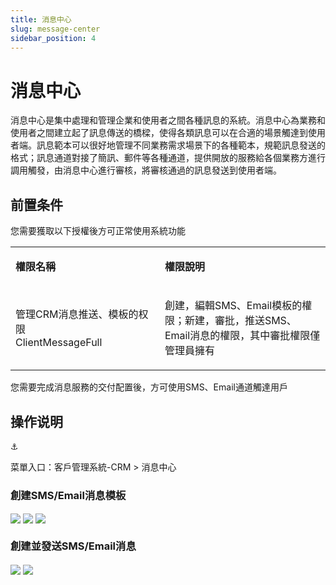 ```yaml
---
title: 消息中心
slug: message-center
sidebar_position: 4
---
```



# 消息中心

消息中心是集中處理和管理企業和使用者之間各種訊息的系統。消息中心為業務和使用者之間建立起了訊息傳送的橋樑，使得各類訊息可以在合適的場景觸達到使用者端。訊息範本可以很好地管理不同業務需求場景下的各種範本，規範訊息發送的格式；訊息通道對接了簡訊、郵件等各種通道，提供開放的服務給各個業務方進行調用觸發，由消息中心進行審核，將審核通過的訊息發送到使用者端。

## 前置条件

您需要獲取以下授權後方可正常使用系統功能

<table>
<colgroup>
<col width="293"/>
<col width="392"/>
</colgroup>
<tbody>
<tr><td><p><strong>權限名稱</strong></p></td><td><p><strong>權限說明</strong></p></td></tr>
<tr><td><p>管理CRM消息推送、模板的权限<br/>ClientMessageFull</p></td><td><p>創建，編輯SMS、Email模板的權限；新建，審批，推送SMS、Email消息的權限，其中審批權限僅管理員擁有</p></td></tr>
</tbody>
</table>

您需要完成消息服務的交付配置後，方可使用SMS、Email通道觸達用戶

## 操作说明

<div class="callout callout-bg-6 callout-border-6">
<div class='callout-emoji'>⚓</div>
<p>菜單入口：客戶管理系統-CRM  &gt; 消息中心</p>
</div>

### 創建SMS/Email消息模板

<img src="/assets/K8MUbg789oTqhJxODEFcr3SSnVc.png" src-width="2684" src-height="1548" align="center"/>

<img src="/assets/Hn2YbHw8noFnfFxIkg1cPqTynAp.png" src-width="2670" src-height="1600" align="center"/>

<img src="/assets/AhIAb6uOlowc9NxFRV1cZAw6nQc.png" src-width="2662" src-height="1600" align="center"/>

### 創建並發送SMS/Email消息

<img src="/assets/OSPKbEJFEopAmgxUunPcwO5anUb.png" src-width="2640" src-height="1510" align="center"/>

<img src="/assets/BojfbQk7go5R71xx06KcbTSvnUb.png" src-width="1992" src-height="1618" align="center"/>


